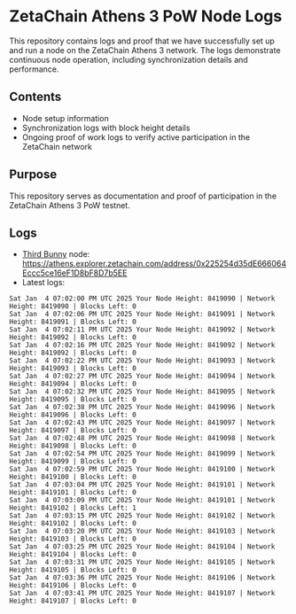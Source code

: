# ZetaChain Athens 3 PoW Node Logs
This repository contains logs and proof that we have successfully set up and run a node on the ZetaChain Athens 3 network. The logs demonstrate continuous node operation, including synchronization details and performance.

## Contents
- Node setup information
- Synchronization logs with block height details
- Ongoing proof of work logs to verify active participation in the ZetaChain network

## Purpose
This repository serves as documentation and proof of participation in the ZetaChain Athens 3 PoW testnet.

## Logs

- [Third Bunny](https://thirdbunny.xyz/) node: https://athens.explorer.zetachain.com/address/0x225254d35dE666064Eccc5ce16eF1D8bF8D7b5EE
- Latest logs:
```
Sat Jan  4 07:02:00 PM UTC 2025 Your Node Height: 8419090 | Network Height: 8419090 | Blocks Left: 0
Sat Jan  4 07:02:06 PM UTC 2025 Your Node Height: 8419091 | Network Height: 8419091 | Blocks Left: 0
Sat Jan  4 07:02:11 PM UTC 2025 Your Node Height: 8419092 | Network Height: 8419092 | Blocks Left: 0
Sat Jan  4 07:02:16 PM UTC 2025 Your Node Height: 8419092 | Network Height: 8419092 | Blocks Left: 0
Sat Jan  4 07:02:22 PM UTC 2025 Your Node Height: 8419093 | Network Height: 8419093 | Blocks Left: 0
Sat Jan  4 07:02:27 PM UTC 2025 Your Node Height: 8419094 | Network Height: 8419094 | Blocks Left: 0
Sat Jan  4 07:02:32 PM UTC 2025 Your Node Height: 8419095 | Network Height: 8419095 | Blocks Left: 0
Sat Jan  4 07:02:38 PM UTC 2025 Your Node Height: 8419096 | Network Height: 8419096 | Blocks Left: 0
Sat Jan  4 07:02:43 PM UTC 2025 Your Node Height: 8419097 | Network Height: 8419097 | Blocks Left: 0
Sat Jan  4 07:02:48 PM UTC 2025 Your Node Height: 8419098 | Network Height: 8419098 | Blocks Left: 0
Sat Jan  4 07:02:54 PM UTC 2025 Your Node Height: 8419099 | Network Height: 8419099 | Blocks Left: 0
Sat Jan  4 07:02:59 PM UTC 2025 Your Node Height: 8419100 | Network Height: 8419100 | Blocks Left: 0
Sat Jan  4 07:03:04 PM UTC 2025 Your Node Height: 8419101 | Network Height: 8419101 | Blocks Left: 0
Sat Jan  4 07:03:09 PM UTC 2025 Your Node Height: 8419101 | Network Height: 8419102 | Blocks Left: 1
Sat Jan  4 07:03:15 PM UTC 2025 Your Node Height: 8419102 | Network Height: 8419102 | Blocks Left: 0
Sat Jan  4 07:03:20 PM UTC 2025 Your Node Height: 8419103 | Network Height: 8419103 | Blocks Left: 0
Sat Jan  4 07:03:25 PM UTC 2025 Your Node Height: 8419104 | Network Height: 8419104 | Blocks Left: 0
Sat Jan  4 07:03:31 PM UTC 2025 Your Node Height: 8419105 | Network Height: 8419105 | Blocks Left: 0
Sat Jan  4 07:03:36 PM UTC 2025 Your Node Height: 8419106 | Network Height: 8419106 | Blocks Left: 0
Sat Jan  4 07:03:41 PM UTC 2025 Your Node Height: 8419107 | Network Height: 8419107 | Blocks Left: 0
```
